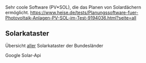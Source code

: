 
Sehr coole Software (PV\*SOL), die das Planen von Solardächern ermöglicht. https://www.heise.de/tests/Planungssoftware-fuer-Photovoltaik-Anlagen-PV-SOL-im-Test-9194036.html?seite=all

## Solarkataster

Übersicht [aller](https://www.mein-eigenheim.de/solar/solarkataster-deutschland.html) Solarkataster der Bundesländer


Google Solar-Api

